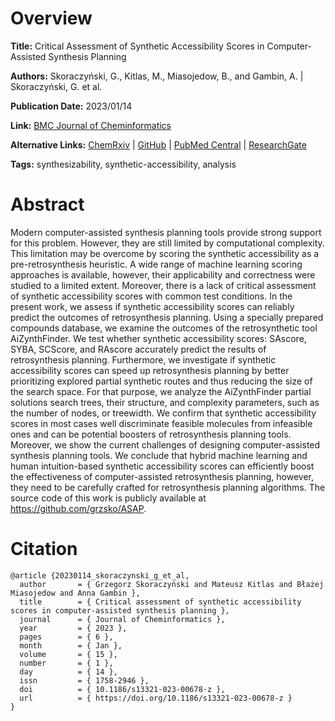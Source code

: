 # Overview
**Title:**
Critical Assessment of Synthetic Accessibility Scores in Computer-Assisted Synthesis Planning

**Authors:**
Skoraczyński, G., Kitlas, M., Miasojedow, B., and Gambin, A. |
Skoraczyński, G. et al.

**Publication Date:**
2023/01/14

**Link:**
[BMC Journal of Cheminformatics](https://jcheminf.biomedcentral.com/articles/10.1186/s13321-023-00678-z)

**Alternative Links:**
[ChemRxiv](https://chemrxiv.org/engage/chemrxiv/article-details/6366a53fecdad5512dfbd055) |
[GitHub](https://github.com/grzsko/ASAP) |
[PubMed Central](https://pmc.ncbi.nlm.nih.gov/articles/PMC9840255) |
[ResearchGate](https://www.researchgate.net/publication/367149981_Critical_assessment_of_synthetic_accessibility_scores_in_computer-assisted_synthesis_planning)

**Tags:**
synthesizability, synthetic-accessibility, analysis


# Abstract
Modern computer-assisted synthesis planning tools provide strong support for this problem. However, they are still limited by computational complexity.
This limitation may be overcome by scoring the synthetic accessibility as a pre-retrosynthesis heuristic.
A wide range of machine learning scoring approaches is available, however, their applicability and correctness were studied to a limited extent.
Moreover, there is a lack of critical assessment of synthetic accessibility scores with common test conditions.
In the present work, we assess if synthetic accessibility scores can reliably predict the outcomes of retrosynthesis planning.
Using a specially prepared compounds database, we examine the outcomes of the retrosynthetic tool AiZynthFinder.
We test whether synthetic accessibility scores: SAscore, SYBA, SCScore, and RAscore accurately predict the results of retrosynthesis planning.
Furthermore, we investigate if synthetic accessibility scores can speed up retrosynthesis planning by better prioritizing explored partial synthetic routes and thus reducing the size of the search space.
For that purpose, we analyze the AiZynthFinder partial solutions search trees, their structure, and complexity parameters, such as the number of nodes, or treewidth.
We confirm that synthetic accessibility scores in most cases well discriminate feasible molecules from infeasible ones and can be potential boosters of retrosynthesis planning tools.
Moreover, we show the current challenges of designing computer-assisted synthesis planning tools.
We conclude that hybrid machine learning and human intuition-based synthetic accessibility scores can efficiently boost the effectiveness of computer-assisted retrosynthesis planning, however, they need to be carefully crafted for retrosynthesis planning algorithms.
The source code of this work is publicly available at https://github.com/grzsko/ASAP.


# Citation
```
@article {20230114_skoraczynski_g_et_al,
  author       = { Grzegorz Skoraczyński and Mateusz Kitlas and Błażej Miasojedow and Anna Gambin },
  title        = { Critical assessment of synthetic accessibility scores in computer-assisted synthesis planning },
  journal      = { Journal of Cheminformatics },
  year         = { 2023 },
  pages        = { 6 },
  month        = { Jan },
  volume       = { 15 },
  number       = { 1 },
  day          = { 14 },
  issn         = { 1758-2946 },
  doi          = { 10.1186/s13321-023-00678-z },
  url          = { https://doi.org/10.1186/s13321-023-00678-z }
}
```
